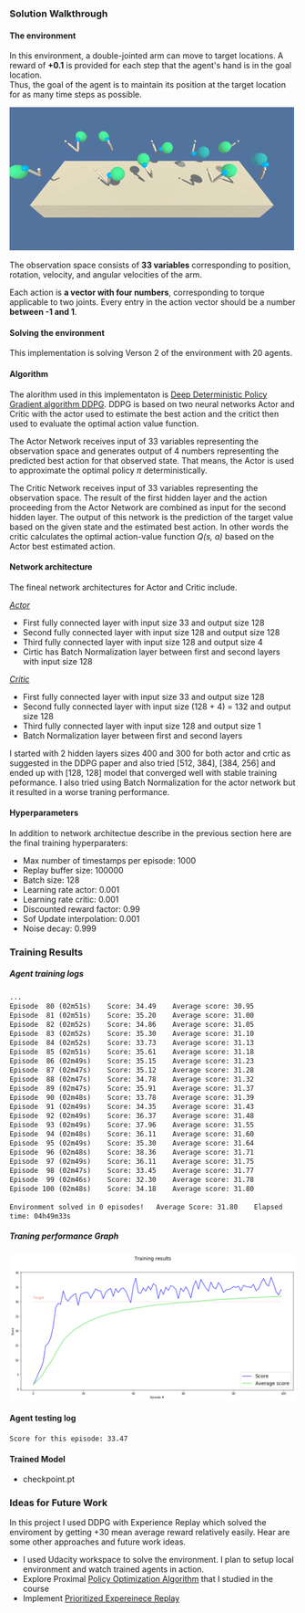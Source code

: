 ### Solution Walkthrough


#### The environment

In this environment, a double-jointed arm can move to target locations. A reward of **+0.1** is provided for each step that the agent's hand is in the goal location.  
Thus, the goal of the agent is to maintain its position at the target location for as many time steps as possible.

![](./images/reacher.gif)

The observation space consists of **33 variables** corresponding to position, rotation, velocity, and angular velocities of the arm.  

Each action is **a vector with four numbers**, corresponding to torque applicable to two joints. Every entry in the action vector should be a number **between -1 and 1**.


#### Solving the environment

This implementation is solving Verson 2 of the environment with 20 agents.


#### Algorithm

The alorithm used in this implementaton is [Deep Deterministic Policy Gradient algorithm DDPG](https://arxiv.org/abs/1509.02971). DDPG is based on two neural networks Actor and Critic with the actor used to estimate the best action and the critict then used to evaluate the optimal action value function.

The Actor Network receives input of 33 variables representing the observation space and generates output of 4 numbers representing the predicted best action for that observed state. That means, the Actor is used to approximate the optimal policy _π_ deterministically.

The Critic Network receives input of 33 variables representing the observation space. The result of the first hidden layer and the action proceeding from the Actor Network are combined as input for the second hidden layer. The output of this network is the prediction of the target value based on the given state and the estimated best action. In other words the critic calculates the optimal action-value function _Q(s, a)_ based on the Actor best estimated action.

#### Network architecture

The fineal network architectures for Actor and Critic include.

[_Actor_](actor.py) 
* First fully connected layer with input size 33 and output size 128
* Second fully connected layer with input size 128 and output size 128
* Third fully connected layer with input size 128 and output size 4
* Cirtic has Batch Normalization layer between first and second layers with input size 128


[_Critic_](critic.py)
* First fully connected layer with input size 33 and output size 128
* Second fully connected layer with input size (128 + 4) = 132 and output size 128
* Third fully connected layer with input size 128 and output size 1
* Batch Normalization layer between first and second layers

I started with 2 hidden layers sizes 400 and 300 for both actor and crtic as suggested in the DDPG paper and also tried [512, 384], [384, 256] and ended up with [128, 128] model that converged well with stable training peformance. I also tried using Batch Normalization for the actor network but it resulted in a worse traning performance.

#### Hyperparameters

In addition to network architectue describe in the previous section here are the final training hyperparaters:

* Max number of timestamps per episode: 1000
* Replay buffer size: 100000
* Batch size: 128
* Learning rate actor: 0.001
* Learning rate critic: 0.001
* Discounted reward factor: 0.99
* Sof Update interpolation: 0.001
* Noise decay: 0.999

### Training Results

##### Agent training logs

 ```
...
Episode  80 (02m51s)	Score: 34.49 	Average score: 30.95 
Episode  81 (02m51s)	Score: 35.20 	Average score: 31.00 
Episode  82 (02m52s)	Score: 34.86 	Average score: 31.05 
Episode  83 (02m52s)	Score: 35.30 	Average score: 31.10 
Episode  84 (02m52s)	Score: 33.73 	Average score: 31.13 
Episode  85 (02m51s)	Score: 35.61 	Average score: 31.18 
Episode  86 (02m49s)	Score: 35.15 	Average score: 31.23 
Episode  87 (02m47s)	Score: 35.12 	Average score: 31.28 
Episode  88 (02m47s)	Score: 34.78 	Average score: 31.32 
Episode  89 (02m47s)	Score: 35.91 	Average score: 31.37 
Episode  90 (02m48s)	Score: 33.78 	Average score: 31.39 
Episode  91 (02m49s)	Score: 34.35 	Average score: 31.43 
Episode  92 (02m49s)	Score: 36.37 	Average score: 31.48 
Episode  93 (02m49s)	Score: 37.96 	Average score: 31.55 
Episode  94 (02m48s)	Score: 36.11 	Average score: 31.60 
Episode  95 (02m49s)	Score: 35.30 	Average score: 31.64 
Episode  96 (02m48s)	Score: 38.36 	Average score: 31.71 
Episode  97 (02m49s)	Score: 36.11 	Average score: 31.75 
Episode  98 (02m47s)	Score: 33.45 	Average score: 31.77 
Episode  99 (02m46s)	Score: 32.30 	Average score: 31.78 
Episode 100 (02m48s)	Score: 34.18 	Average score: 31.80 

Environment solved in 0 episodes!	Average Score: 31.80	Elapsed time: 04h49m33s

 ```

##### Traning performance Graph

![](./images/traning-results.png)

#### Agent testing log

```
Score for this episode: 33.47
```

#### Trained Model

* checkpoint.pt

### Ideas for Future Work

In this project I used DDPG with Experience Replay which solved the enviroment by getting +30 mean average reward relatively easily. Hear are some other approaches and future work ideas.

* I used Udacity workspace to solve the environment. I plan to setup local environment and watch trained agents in action.
* Explore Proximal [Policy Optimization Algorithm](https://arxiv.org/abs/1707.06347) that I studied in the course
* Implement [Prioritized Expereinece Replay](https://arxiv.org/abs/1511.05952)
 

